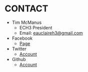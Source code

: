# CONTACT
* Tim McManus
  * ECH3 President
  * Email: eauclaireh3@gmail.com
* Facebook
  * [Page](https://www.facebook.com/groups/257995994370383/)
* Twitter
  * [Account](https://twitter.com/EauClaireHHH)
* Github
  * [Account](https://github.com/eauclaireh3)
